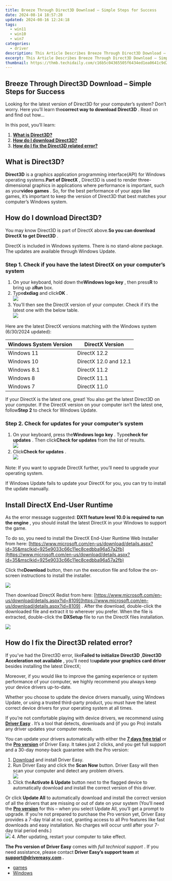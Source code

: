 ```yaml
---
title: Breeze Through Direct3D Download – Simple Steps for Success
date: 2024-08-14 18:57:28
updated: 2024-08-16 12:24:18
tags:
  - win11
  - win10
  - win7
categories:
  - driver
description: This Article Describes Breeze Through Direct3D Download – Simple Steps for Success
excerpt: This Article Describes Breeze Through Direct3D Download – Simple Steps for Success
thumbnail: https://thmb.techidaily.com/c16b5c04365505f6434ed1ea0641c9d2b73bd5daa2ac9dfaad9bb392e5876080.jpg
---
```


## Breeze Through Direct3D Download – Simple Steps for Success

Looking for the latest version of Direct3D for your computer’s system? Don’t worry. Here you’ll learn the**correct way to download Direct3D** . Read on and find out how…

In this post, you’ll learn:

1. **[What is Direct3D?](https://tools.techidaily.com/drivereasy/download/)**
2. **[How do I download Direct3D?](https://tools.techidaily.com/drivereasy/download/)**
3. **[How do I fix the Direct3D related error?](https://tools.techidaily.com/drivereasy/download/)**

## What is Direct3D?

**Direct3D** is a graphics application programming interface(API) for Windows operating systems.**Part of DirectX** , Direct3D is used to render three-dimensional graphics in applications where performance is important, such as your**video games** . So, for the best performance of your apps like games, it’s important to keep the version of Direct3D that best matches your computer’s Windows system.

## How do I download Direct3D?

 You may know Direct3D is part of DirectX above.**So you can download DirectX to get Direct3D** .

 DirectX is included in Windows systems. There is no stand-alone package. The updates are available through Windows Update.

### Step 1\. Check if you have the latest DirectX on your computer’s system

1. On your keyboard, hold down the**Windows logo key** , then press**R** to bring up a**Run** box.
2. Type**dxdiag** and click**OK** .  
![](https://images.drivereasy.com/wp-content/uploads/2018/08/img_5b7e5bf785418.png)
3. You’ll then see the DirectX version of your computer. Check if it’s the latest one with the below table.  
![](https://images.drivereasy.com/wp-content/uploads/2018/08/img_5b7e5c7b546da.jpg)

 Here are the latest DirectX versions matching with the Windows system (6/30/2024 updated):

| Windows System Version | DirectX Version       |
| ---------------------- | --------------------- |
| Windows 11             | DirectX 12.2          |
| Windows 10             | DirectX 12.0 and 12.1 |
| Windows 8.1            | DirectX 11.2          |
| Windows 8              | DirectX 11.1          |
| Windows 7              | DirectX 11.0          |

 If your DirectX is the latest one, great! You also get the latest Direct3D on your computer. If the DirectX version on your computer isn’t the latest one, follow**Step 2** to check for Windows Update.

### Step 2\. Check for updates for your computer’s system

1. On your keyboard, press the**Windows logo key** . Type**check for updates** . Then click**Check for updates** from the list of results.  
![](https://www.drivereasy.com/wp-content/uploads/2017/07/win11-search-bar-check-for-updates.jpg)
2. Click**Check for updates** .  
![](https://www.drivereasy.com/wp-content/uploads/2021/07/win11-check-for-updates.png)

 Note: If you want to upgrade DirectX further, you’ll need to upgrade your operating system.

 If Windows Update fails to update your DirectX for you, you can try to install the update manually.

## Install DirectX End-User Runtime

 As the error message suggested: **DX11 feature level 10.0 is required to run the engine** , you should install the latest DirectX in your Windows to support the game.

 To do so, you need to install the DirectX End-User Runtime Web Installer from here: [https://www.microsoft.com/en-us/download/details.aspx?id=35&msclkid=925e9033c66c11ec8cedbba96a57a2fb](https://www.microsoft.com/en-us/download/details.aspx?id=35&msclkid=925e9033c66c11ec8cedbba96a57a2fb)

 Click the**Download** button, then run the execution file and follow the on-screen instructions to install the installer.

![](https://www.drivereasy.com/wp-content/uploads/2024/06/runtime-directx.png)

 Then download DirectX Redist from here: [https://www.microsoft.com/en-us/download/details.aspx?id=8109](https://www.microsoft.com/en-us/download/details.aspx?id=8109) . After the download, double-click the downloaded file and extract it to wherever you prefer. When the file is extracted, double-click the **DXSetup** file to run the DirectX files installation.

![](https://www.drivereasy.com/wp-content/uploads/2024/06/dxsetup.png)

## How do I fix the Direct3D related error?

 If you’ve had the Direct3D error, like**Failed to initialize Direct3D** ,**Direct3D Acceleration not available** , you’ll need to**update your graphics card driver** besides installing the latest DirectX;

 Moreover, if you would like to improve the gaming experience or system performance of your computer, we highly recommend you always keep your device drivers up-to-date.

 Whether you choose to update the device drivers manually, using Windows Update, or using a trusted third-party product, you must have the latest correct device drivers for your operating system at all times.

 If you’re not comfortable playing with device drivers, we recommend using **[Driver Easy](https://tools.techidaily.com/drivereasy/download/)**  . It’s a tool that detects, downloads and (if you go Pro) installs any driver updates your computer needs.

 You can update your drivers automatically with either the [**7 days free trial**](https://tools.techidaily.com/drivereasy/download/) or the [**Pro version**](https://tools.techidaily.com/drivereasy/download/) of Driver Easy. It takes just 2 clicks, and you get full support and a 30-day money-back guarantee with the Pro version:

1. [Download](https://tools.techidaily.com/drivereasy/download/) and install Driver Easy.
2. Run Driver Easy and click the **Scan Now** button. Driver Easy will then scan your computer and detect any problem drivers.  
![](https://www.drivereasy.com/wp-content/uploads/2020/10/6_0_scan-now.jpg)
3. Click the**Activate & Update** button next to the flagged device to automatically download and install the correct version of this driver.  

 Or click **Update All** to automatically download and install the correct version of all the drivers that are missing or out of date on your system (You’ll need the **[Pro version](https://tools.techidaily.com/drivereasy/download/)**  for this – when you select Update All, you’ll get a prompt to upgrade. If you’re not prepared to purchase the Pro version yet, Driver Easy provides a 7-day trial at no cost, granting access to all Pro features like fast downloads and easy installation. No charges will occur until after your 7-day trial period ends.)  
![](https://www.drivereasy.com/wp-content/uploads/2021/05/NVIDIA-GeForce-RTX-3090-Ti-3.jpg)
4. After updating, restart your computer to take effect.

**The Pro version of Driver Easy** comes with _full technical support_ . If you need assistance, please contact **Driver Easy’s support team** at **[support@drivereasy.com](https://tools.techidaily.com/drivereasy/download/) .**

* [games](https://tools.techidaily.com/drivereasy/download/)
* [Windows](https://tools.techidaily.com/drivereasy/download/)

<ins class="adsbygoogle"
     style="display:block"
     data-ad-format="autorelaxed"
     data-ad-client="ca-pub-7571918770474297"
     data-ad-slot="1223367746"></ins>



<ins class="adsbygoogle"
     style="display:block"
     data-ad-client="ca-pub-7571918770474297"
     data-ad-slot="8358498916"
     data-ad-format="auto"
     data-full-width-responsive="true"></ins>
